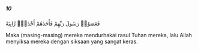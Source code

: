 ##### 10

<span class="ayah">فَعَصَوْا۟ رَسُولَ رَبِّهِمْ فَأَخَذَهُمْ أَخْذَةًۭ رَّابِيَةً</span>

<span class="ayah_translation">Maka (masing-masing) mereka mendurhakai rasul Tuhan mereka, lalu Allah menyiksa mereka dengan siksaan yang sangat keras.</span>
